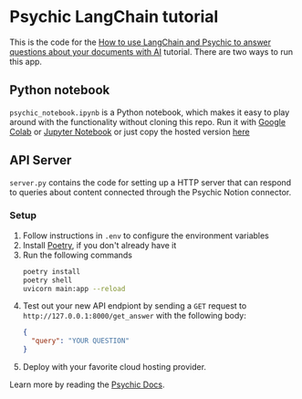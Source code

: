# Psychic LangChain tutorial

This is the code for the [How to use LangChain and Psychic to answer questions about your documents with AI](https://www.psychic.dev/post/langchain-psychic-q-and-a) tutorial. There are two ways to run this app.

## Python notebook
`psychic_notebook.ipynb` is a Python notebook, which makes it easy to play around with the functionality without cloning this repo. Run it with [Google Colab](https://colab.research.google.com/) or [Jupyter Notebook](https://jupyter.org/) or just copy the hosted version [here](https://colab.research.google.com/drive/1gShmRMig-nBQYn5GBAyRDNlw8dgWbbw2?usp=sharing)

## API Server
`server.py` contains the code for setting up a HTTP server that can respond to queries about content connected through the Psychic Notion connector.

### Setup
1. Follow instructions in `.env` to configure the environment variables
2. Install [Poetry](https://python-poetry.org/docs/), if you don't already have it
3. Run the following commands
    ```bash
    poetry install
    poetry shell
    uvicorn main:app --reload
    ```
4. Test out your new API endpiont by sending a `GET` request to `http://127.0.0.1:8000/get_answer` with the following body:
    ```json
    {
      "query": "YOUR QUESTION"
    }
    ```
5. Deploy with your favorite cloud hosting provider.

Learn more by reading the [Psychic Docs](https://docs.psychic.dev/introduction).
